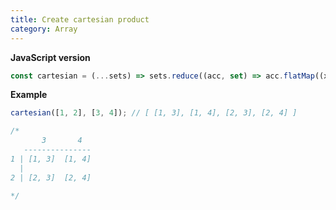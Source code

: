 ```yaml
---
title: Create cartesian product
category: Array
---
```


**JavaScript version**

```js
const cartesian = (...sets) => sets.reduce((acc, set) => acc.flatMap((x) => set.map((y) => [...x, y])), [[]]);
```

**Example**

```js
cartesian([1, 2], [3, 4]); // [ [1, 3], [1, 4], [2, 3], [2, 4] ]

/*
       3       4
   ---------------
1 | [1, 3]  [1, 4]
  |
2 | [2, 3]  [2, 4]

*/
```
